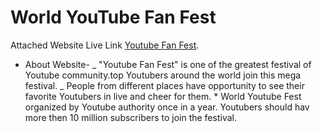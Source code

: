 # World YouTube Fan Fest

Attached Website Live Link [Youtube Fan Fest](https://github.com/facebook/create-react-app).

- About Website-
  _ "Youtube Fan Fest" is one of the greatest festival of Youtube community.top Youtubers around the world join this mega festival.
  _ People from different places have opportunity to see their favorite Youtubers in live and cheer for them. \* World Youtube Fest organized by Youtube authority once in a year. Youtubers should hav more then 10 million subscribers to join the festival.
